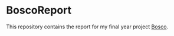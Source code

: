 # BoscoReport
This repository contains the report for my final year project [Bosco](https://github.com/servisbot/bosco). 
